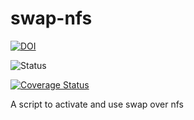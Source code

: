 swap-nfs
========

[![DOI](https://zenodo.org/badge/4102/sinfallas/swap-nfs.svg)](https://zenodo.org/badge/latestdoi/4102/sinfallas/swap-nfs)

![Status](https://api.travis-ci.org/sinfallas/swap-nfs.svg) 

[![Coverage Status](https://coveralls.io/repos/sinfallas/swap-nfs/badge.svg?branch=master&service=github)](https://coveralls.io/github/sinfallas/swap-nfs?branch=master)

A script to activate and use swap over nfs
